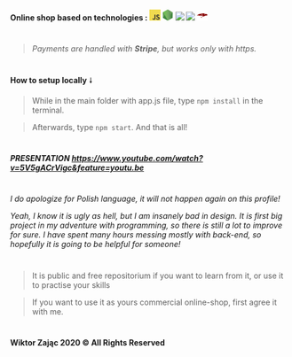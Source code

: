 #### Online shop based on technologies :  <img src="https://raw.githubusercontent.com/github/explore/80688e429a7d4ef2fca1e82350fe8e3517d3494d/topics/javascript/javascript.png" style="max-width:100%;" height="20">  </span> <img src="https://raw.githubusercontent.com/github/explore/80688e429a7d4ef2fca1e82350fe8e3517d3494d/topics/nodejs/nodejs.png" style="max-width:100%;" height="20"> <img src="https://camo.githubusercontent.com/fc61dcbdb7a6e49d3adecc12194b24ab20dfa25b/68747470733a2f2f692e636c6f756475702e636f6d2f7a6659366c4c376546612d3330303078333030302e706e67" style="max-width:100%;" height="20"> <img src="https://www.todobackend.com/images/logos/mongodb.png" style="max-width:100%;" height="20"> <img src="https://raw.githubusercontent.com/github/explore/80688e429a7d4ef2fca1e82350fe8e3517d3494d/topics/mongoose/mongoose.png" style="max-width:100%;" height="20">  

#

> *Payments are handled with **Stripe**, but works only with https.*

#

**How to setup locally** &#129047;

> While in the main folder with app.js file, type `npm install` in the terminal.

> Afterwards, type `npm start`. And that is all!

#

 ##### PRESENTATION https://www.youtube.com/watch?v=5V5gACrVigc&feature=youtu.be

#

*I do apologize for Polish language, it will not happen again on this profile!*

*Yeah, I know it is ugly as hell, but I am insanely bad in design.* 
*It is first big project in my adventure with programming, so there is still a lot to improve for sure.* 
*I have spent many hours messing mostly with back-end, so hopefully it is going to be helpful for someone!*

# 

> It is public and free repositorium if you want to learn from it, or use it to practise your skills

> If you want to use it as yours commercial online-shop, first agree it with me.

#

#### Wiktor Zając 2020 ©️ All Rights Reserved
